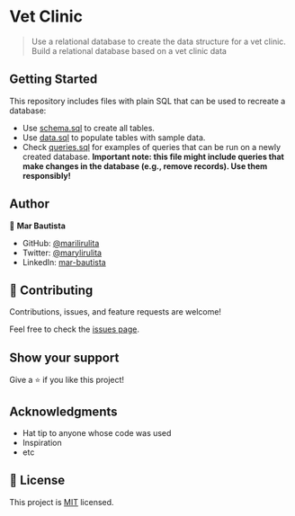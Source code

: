 # Vet Clinic

> Use a relational database to create the data structure for a vet clinic. Build a relational database based on a vet clinic data

## Getting Started

This repository includes files with plain SQL that can be used to recreate a database:

- Use [schema.sql](./schema.sql) to create all tables.
- Use [data.sql](./data.sql) to populate tables with sample data.
- Check [queries.sql](./queries.sql) for examples of queries that can be run on a newly created database. **Important note: this file might include queries that make changes in the database (e.g., remove records). Use them responsibly!**


## Author

👤 **Mar Bautista**

- GitHub: [@marilirulita](https://github.com/marilirulita)
- Twitter: [@marylirulita](https://twitter.com/marylirulita)
- LinkedIn: [mar-bautista](https://www.linkedin.com/in/marbautista/)


## 🤝 Contributing

Contributions, issues, and feature requests are welcome!

Feel free to check the [issues page](../../issues/).

## Show your support

Give a ⭐️ if you like this project!

## Acknowledgments

- Hat tip to anyone whose code was used
- Inspiration
- etc

## 📝 License

This project is [MIT](./MIT.md) licensed.
